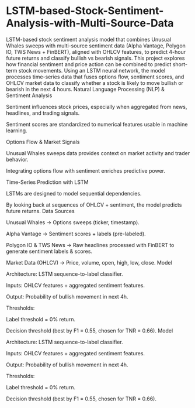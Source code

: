 # LSTM-based-Stock-Sentiment-Analysis-with-Multi-Source-Data
LSTM-based stock sentiment analysis model that combines Unusual Whales sweeps with multi-source sentiment data (Alpha Vantage, Polygon IO, TWS News + FinBERT), aligned with OHLCV features, to predict 4-hour future returns and classify bullish vs bearish signals.
This project explores how financial sentiment and price action can be combined to predict short-term stock movements. Using an LSTM neural network, the model processes time-series data that fuses options flow, sentiment scores, and OHLCV market data to classify whether a stock is likely to move bullish or bearish in the next 4 hours.
Natural Language Processing (NLP) & Sentiment Analysis

Sentiment influences stock prices, especially when aggregated from news, headlines, and trading signals.

Sentiment scores are standardized to numerical features usable in machine learning.

Options Flow & Market Signals

Unusual Whales sweeps data provides context on market activity and trader behavior.

Integrating options flow with sentiment enriches predictive power.

Time-Series Prediction with LSTM

LSTMs are designed to model sequential dependencies.

By looking back at sequences of OHLCV + sentiment, the model predicts future returns.
Data Sources

Unusual Whales → Options sweeps (ticker, timestamp).

Alpha Vantage → Sentiment scores + labels (pre-labeled).

Polygon IO & TWS News → Raw headlines processed with FinBERT to generate sentiment labels & scores.

Market Data (OHLCV) → Price, volume, open, high, low, close.
Model

Architecture: LSTM sequence-to-label classifier.

Inputs: OHLCV features + aggregated sentiment features.

Output: Probability of bullish movement in next 4h.

Thresholds:

Label threshold = 0% return.

Decision threshold (best by F1 = 0.55, chosen for TNR = 0.66).
Model

Architecture: LSTM sequence-to-label classifier.

Inputs: OHLCV features + aggregated sentiment features.

Output: Probability of bullish movement in next 4h.

Thresholds:

Label threshold = 0% return.

Decision threshold (best by F1 = 0.55, chosen for TNR = 0.66).
